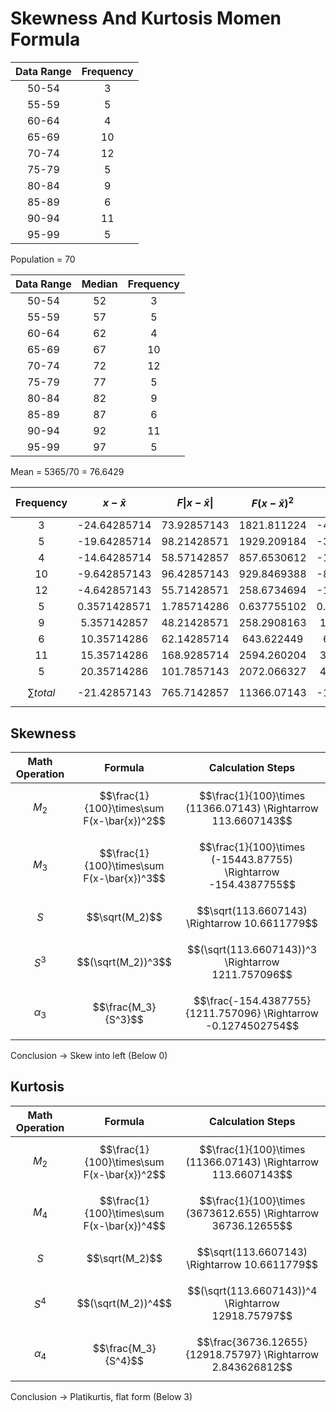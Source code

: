 <h1>Skewness And Kurtosis Momen Formula</h1>  

| Data Range | Frequency |  
| :--------: | :-------: |  
| 50-54 | 3 |  
| 55-59 | 5 |  
| 60-64 | 4 |  
| 65-69 | 10 |  
| 70-74 | 12 |  
| 75-79 | 5 |  
| 80-84 | 9 |  
| 85-89 | 6 |  
| 90-94 | 11 |  
| 95-99 | 5 |  

Population = 70  

| Data Range | Median | Frequency |  
| :--------: | :----: | :-------: |  
| 50-54 | 52 | 3 |  
| 55-59 | 57 | 5 |  
| 60-64 | 62 | 4 |  
| 65-69 | 67 | 10 |  
| 70-74 | 72 | 12 |  
| 75-79 | 77 | 5 |  
| 80-84 | 82 | 9 |  
| 85-89 | 87 | 6 |  
| 90-94 | 92 | 11 |  
| 95-99 | 97 | 5 |  
  
Mean = 5365/70 = 76.6429  

| Frequency | $$x-\bar{x}$$ | $$F\|x-\bar{x}\|$$ | $$F(x-\bar{x})^2$$ | $$F(x-\bar{x})^3$$ | $$F(x-\bar{x})^4$$ |  
| :-------: | :----: | :-------: | :---------: | :---------: | :---------: |  
| 3 | -24.64285714 | 73.92857143 | 1821.811224 | -44894.63375 | 1106332.046 |  
| 5 | -19.64285714 | 98.21428571 | 1929.209184 | -37895.18039 | 744369.6149 |  
| 4 | -14.64285714 | 58.57142857 | 857.6530612 | -12558.49125 | 183892.1934 |  
| 10 | -9.642857143 | 96.42857143 | 929.8469388 | -8966.381195 | 86461.53296 |  
| 12 | -4.642857143 | 55.71428571 | 258.6734694 | -1200.983965 | 5575.99698 |  
| 5 | 0.3571428571 | 1.785714286 | 0.637755102 | 0.2277696793 | 0.08134631404 |  
| 9 | 5.357142857 | 48.21428571 | 258.2908163 | 1383.700802 | 7412.682867 |  
| 6 | 10.35714286 | 62.14285714 | 643.622449 | 6666.08965 | 69041.64281 |  
| 11 | 15.35714286 | 168.9285714 | 2594.260204 | 39840.42456 | 611835.0915 |  
| 5 | 20.35714286 | 101.7857143 | 2072.066327 | 42181.35022 | 858691.7723 |  
| $$\sum total$$ | -21.42857143 | 765.7142857 | 11366.07143 | -15443.87755 | 3673612.655 |  

<h2>Skewness</h2>  

| Math Operation | Formula | Calculation Steps |  
| :------------: | :-----: | :---------------: |  
| $$M_2$$ | $$\frac{1}{100}\times\sum F(x-\bar{x})^2$$ | $$\frac{1}{100}\times (11366.07143) \Rightarrow 113.6607143$$ |  
| $$M_3$$ | $$\frac{1}{100}\times\sum F(x-\bar{x})^3$$ |$$\frac{1}{100}\times (-15443.87755) \Rightarrow  -154.4387755$$ |  
| $$S$$ | $$\sqrt(M_2)$$ |$$\sqrt(113.6607143) \Rightarrow   10.6611779$$ |  
| $$S^3$$ | $$(\sqrt(M_2))^3$$ | $$(\sqrt(113.6607143))^3 \Rightarrow  1211.757096$$ |  
| $$\alpha_3$$ | $$\frac{M_3}{S^3}$$ | $$\frac{-154.4387755}{1211.757096} \Rightarrow  -0.1274502754$$ |  

Conclusion -> Skew into left (Below 0)<h2>Kurtosis</h2>  

| Math Operation | Formula | Calculation Steps |  
| :------------: | :-----: | :---------------: |  
| $$M_2$$ | $$\frac{1}{100}\times\sum F(x-\bar{x})^2$$ | $$\frac{1}{100}\times (11366.07143) \Rightarrow 113.6607143$$ |  
| $$M_4$$ | $$\frac{1}{100}\times\sum F(x-\bar{x})^4$$ |$$\frac{1}{100}\times (3673612.655) \Rightarrow  36736.12655$$ |  
| $$S$$ | $$\sqrt(M_2)$$ |$$\sqrt(113.6607143) \Rightarrow   10.6611779$$ |  
| $$S^4$$ | $$(\sqrt(M_2))^4$$ | $$(\sqrt(113.6607143))^4 \Rightarrow  12918.75797$$ |  
| $$\alpha_4$$ | $$\frac{M_3}{S^4}$$ | $$\frac{36736.12655}{12918.75797} \Rightarrow  2.843626812$$ |  

Conclusion -> Platikurtis, flat form (Below 3)